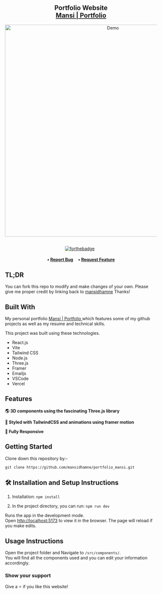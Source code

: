 <h2 align="center">
  Portfolio Website<br/>
  <a href="https://portfoliomansi.vercel.app/" target="_blank">Mansi | Portfolio</a>
</h2>
<div align="center">
  <img alt="Demo" src="https://github.com/mansidhamne/portfolio/assets/129254413/970704d4-753e-482b-95b0-9284ebf8bf36" width="700px" />
</div>

<br/>

<div align="center">

[![forthebadge](https://forthebadge.com/images/badges/built-with-love.svg)](https://forthebadge.com) &nbsp;

</div>

<h4 align="center">
    •
    <a href="https://github.com/mansidhamne/portfolio/issues">Report Bug</a> &nbsp; &nbsp;
    •
    <a href="https://github.com/mansidhamne/portfolio/issues">Request Feature</a>
</h3>

## TL;DR

You can fork this repo to modify and make changes of your own. Please give me proper credit by linking back to [mansidhamne](https://github.com/mansidhamne/portfolio) Thanks!

## Built With

My personal portfolio <a href="https://portfoliomansi.vercel.app/" target="_blank">Mansi | Portfolio </a> which features some of my github projects as well as my resume and technical skills.<br/>

This project was built using these technologies.

- React.js
- Vite
- Tailwind CSS
- Node.js
- Three.js
- Framer
- Emailjs
- VSCode
- Vercel

## Features

**🌎 3D components using the fascinating Three.js library**

**🎨 Styled with TailwindCSS and animations using framer motion**

**📱 Fully Responsive**

## Getting Started

Clone down this repository by:-

`git clone https://github.com/mansidhamne/portfolio_mansi.git`

## 🛠 Installation and Setup Instructions

1. Installation: `npm install`

2. In the project directory, you can run: `npm run dev`

Runs the app in the development mode.\
Open [http://localhost:5173](http://localhost:5173) to view it in the browser.
The page will reload if you make edits.

## Usage Instructions

Open the project folder and Navigate to `/src/components/`. <br/>
You will find all the components used and you can edit your information accordingly.

### Show your support

Give a ⭐ if you like this website!
